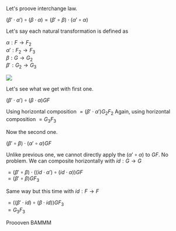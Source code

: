 Let's proove interchange law.


$\left( \beta '\cdot \alpha '\right) \circ \left( \beta \cdot \alpha \right) =\left( \beta '\circ \beta \right) \cdot \left( \alpha '\circ \alpha \right)$


Let's say each natural transformation is defined as


$\alpha :F\rightarrow F_{2}$  
$\alpha ':F_{2}\rightarrow F_{3}$  
$\beta :G\rightarrow G_{2}$  
$\beta ':G_{2}\rightarrow G_{3}$  


![]({{site.baseurl}}/assets/img/nat.JPG)

Let's see what we get with first one.

$\left( \beta '\cdot \alpha '\right) \circ \left( \beta \cdot \alpha \right)GF$   

Using horizontal composition
$=\left( \beta'\cdot \alpha '\right) G_{2}F_{2}$
Again, using horizontal composition
$=G_{3}F_{3}$

Now the second one.

$\left( \beta '\circ \beta \right) \cdot \left( \alpha '\circ \alpha \right)GF$

Unlike previous one, we cannot directly apply the $(\alpha' \circ \alpha)$ to $GF$. No problem. We can composite horizontally with $id:G\rightarrow G$

$=\left( \beta '\circ \beta\right) \cdot \left( \left( id\cdot \alpha '\right) \circ \left( id\cdot \alpha \right) \right)GF$  
$=\left( \beta'\circ \beta\right)GF_3$

Same way but this time with $id:F\rightarrow F$

$=\left( \left( \beta'\cdot id\right) \circ \left( \beta \cdot id\right) \right) GF_{3}$  
$=G_3 F_3$


Proooven BAMMM